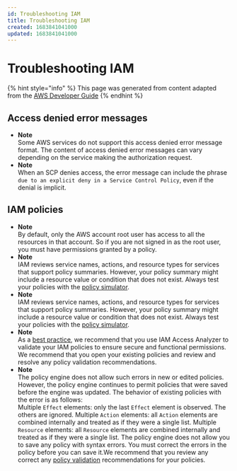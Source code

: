 ```yaml
---
id: Troubleshooting IAM
title: Troubleshooting IAM
created: 1683841041000
updated: 1683841041000
---
```

# Troubleshooting IAM

{% hint style="info" %}
This page was generated from content adapted from the [AWS Developer Guide](https://github.com/awsdocs/iam-user-guide.git)
{% endhint %}

## Access denied error messages

- **Note**  
Some AWS services do not support this access denied error message format\. The content of access denied error messages can vary depending on the service making the authorization request\.
- **Note**  
When an SCP denies access, the error message can include the phrase `due to an explicit deny in a Service Control Policy`, even if the denial is implicit\.


## IAM policies

- **Note**  
By default, only the AWS account root user has access to all the resources in that account\. So if you are not signed in as the root user, you must have permissions granted by a policy\.
- **Note**  
IAM reviews service names, actions, and resource types for services that support policy summaries\. However, your policy summary might include a resource value or condition that does not exist\. Always test your policies with the [policy simulator](access_policies_testing-policies.md)\.
- **Note**  
IAM reviews service names, actions, and resource types for services that support policy summaries\. However, your policy summary might include a resource value or condition that does not exist\. Always test your policies with the [policy simulator](access_policies_testing-policies.md)\.
- **Note**  
As a [best practice](best-practices.md), we recommend that you use IAM Access Analyzer to validate your IAM policies to ensure secure and functional permissions\. We recommend that you open your existing policies and review and resolve any policy validation recommendations\.
- **Note**  
The policy engine does not allow such errors in new or edited policies\. However, the policy engine continues to permit policies that were saved before the engine was updated\. The behavior of existing policies with the error is as follows:  
Multiple `Effect` elements: only the last `Effect` element is observed\. The others are ignored\.
Multiple `Action` elements: all `Action` elements are combined internally and treated as if they were a single list\.
Multiple `Resource` elements: all `Resource` elements are combined internally and treated as if they were a single list\.
The policy engine does not allow you to save any policy with syntax errors\. You must correct the errors in the policy before you can save it\.We recommend that you review any correct any [policy validation](access_policies_policy-validator.md) recommendations for your policies\.

